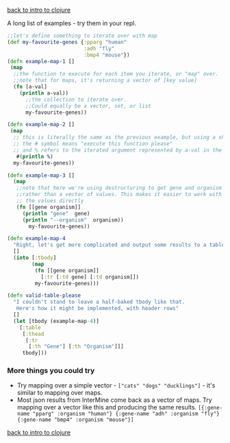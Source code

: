 [back to intro to clojure](intro-to-clojure.md)


A long list of examples - try them in your repl. 


```clojure
;;let's define something to iterate over with map
(def my-favourite-genes {:pparg "human"
                         :adh "fly"
                         :bmp4 "mouse"})
(defn example-map-1 []
 (map
  ;;the function to execute for each item you iterate, or "map" over.
  ;;note that for maps, it's returning a vector of [key value]
  (fn [a-val]
    (println a-val))
      ;;the collection to iterate over.
      ;;Could equally be a vector, set, or list
      my-favourite-genes))

(defn example-map-2 []
 (map
  ;; this is literally the same as the previous example, but using a shorthand
  ;; the # symbol means "execute this function please"
  ;; and % refers to the iterated argument represented by a-val in the previous example
   #(println %)
  my-favourite-genes))

(defn example-map-3 []
  (map
   ;;note that here we're using destructuring to get gene and organism
   ;;rather than a vector of values. This makes it easier to work with
   ;; the values directly
   (fn [[gene organism]]
     (println "gene"  gene)
     (println "--organism"  organism))
       my-favourite-genes))

(defn example-map-4
  "Right, let's get more complicated and output some results to a table."
  []
  (into [:tbody]
        (map
         (fn [[gene organism]]
           [:tr [:td gene] [:td organism]])
         my-favourite-genes)))

(defn valid-table-please
  "I couldn't stand to leave a half-baked tbody like that.
   Here's how it might be implemented, with header rows"
  []
  (let [tbody (example-map-4)]
    [:table
     [:thead
      [:tr
       [:th "Gene"] [:th "Organism"]]]
     tbody]))
```

### More things you could try

- Try mapping over a simple vector - `["cats" "dogs" "ducklings"]` - it's similar to mapping over maps. 
- Most json results from InterMine come back as a vector of maps. Try mapping over a vector like this and producing the same results. ```[{:gene-name "pparg" :organism "human"} {:gene-name "adh" :organism "fly"} {:gene-name "bmp4" :organism "mouse"}]```


[back to intro to clojure](intro-to-clojure.md)
